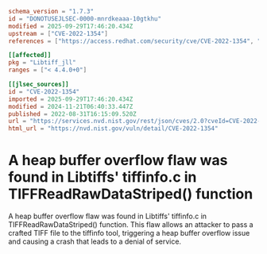 ```toml
schema_version = "1.7.3"
id = "DONOTUSEJLSEC-0000-mnrdkeaaa-10gtkhu"
modified = 2025-09-29T17:46:20.434Z
upstream = ["CVE-2022-1354"]
references = ["https://access.redhat.com/security/cve/CVE-2022-1354", "https://bugzilla.redhat.com/show_bug.cgi?id=2074404", "https://gitlab.com/libtiff/libtiff/-/commit/87f580f39011109b3bb5f6eca13fac543a542798", "https://gitlab.com/libtiff/libtiff/-/issues/319", "https://lists.debian.org/debian-lts-announce/2023/01/msg00018.html", "https://security.gentoo.org/glsa/202210-10", "https://security.netapp.com/advisory/ntap-20221014-0007/", "https://www.debian.org/security/2023/dsa-5333", "https://access.redhat.com/security/cve/CVE-2022-1354", "https://bugzilla.redhat.com/show_bug.cgi?id=2074404", "https://gitlab.com/libtiff/libtiff/-/commit/87f580f39011109b3bb5f6eca13fac543a542798", "https://gitlab.com/libtiff/libtiff/-/issues/319", "https://lists.debian.org/debian-lts-announce/2023/01/msg00018.html", "https://security.gentoo.org/glsa/202210-10", "https://security.netapp.com/advisory/ntap-20221014-0007/", "https://www.debian.org/security/2023/dsa-5333"]

[[affected]]
pkg = "Libtiff_jll"
ranges = ["< 4.4.0+0"]

[[jlsec_sources]]
id = "CVE-2022-1354"
imported = 2025-09-29T17:46:20.434Z
modified = 2024-11-21T06:40:33.447Z
published = 2022-08-31T16:15:09.520Z
url = "https://services.nvd.nist.gov/rest/json/cves/2.0?cveId=CVE-2022-1354"
html_url = "https://nvd.nist.gov/vuln/detail/CVE-2022-1354"
```

# A heap buffer overflow flaw was found in Libtiffs' tiffinfo.c in TIFFReadRawDataStriped() function

A heap buffer overflow flaw was found in Libtiffs' tiffinfo.c in TIFFReadRawDataStriped() function. This flaw allows an attacker to pass a crafted TIFF file to the tiffinfo tool, triggering a heap buffer overflow issue and causing a crash that leads to a denial of service.


